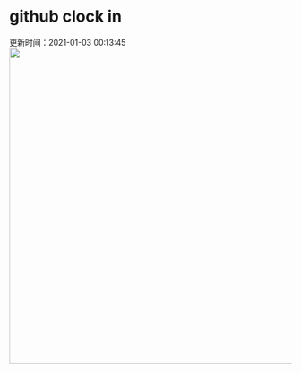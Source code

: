# github clock in
更新时间：2021-01-03 00:13:45
 <img style="-webkit-user-select: none;margin: auto;cursor: zoom-in;" src="https://cn.bing.com/th?id=OHR.Goessweinstein_ZH-CN2155531895_1920x1080.jpg&rf=LaDigue_1920x1080.jpg&pid=hp" width="1004" height="564"> 